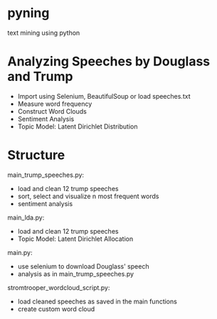 # pyning
text mining using python

# Analyzing Speeches by Douglass and Trump
- Import using Selenium, BeautifulSoup or load speeches.txt
- Measure word frequency
- Construct Word Clouds
- Sentiment Analysis
- Topic Model: Latent Dirichlet Distribution

# Structure
main_trump_speeches.py: 
- load and clean 12 trump speeches
- sort, select and visualize n most frequent words
- sentiment analysis

main_lda.py:
- load and clean 12 trump speeches
- Topic Model: Latent Dirichlet Allocation

main.py:
- use selenium to download Douglass' speech
- analysis as in main_trump_speeches.py

stromtrooper_wordcloud_script.py:
- load cleaned speeches as saved in the main functions
- create custom word cloud


